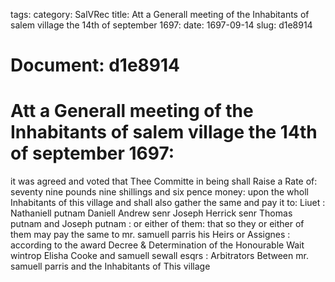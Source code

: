 tags: 
category: SalVRec
title: Att a Generall meeting of the Inhabitants of salem village the 14th of september 1697:
date: 1697-09-14
slug: d1e8914




# Document: d1e8914


# Att a Generall meeting of the Inhabitants of salem village the 14th of september 1697: 

it was agreed and voted that Thee Committe in being shall Raise a Rate of: seventy nine pounds nine shillings and six pence money: upon the wholl Inhabitants of this village and shall also gather the same and pay it to: Liuet : Nathaniell putnam Daniell Andrew senr Joseph Herrick senr Thomas putnam and Joseph putnam : or either of them: that so they or either of them may pay the same to mr. samuell parris his Heirs or Assignes : according to the award Decree & Determination of the Honourable Wait wintrop Elisha Cooke and samuell sewall esqrs : Arbitrators Between mr. samuell parris and the Inhabitants of This village
